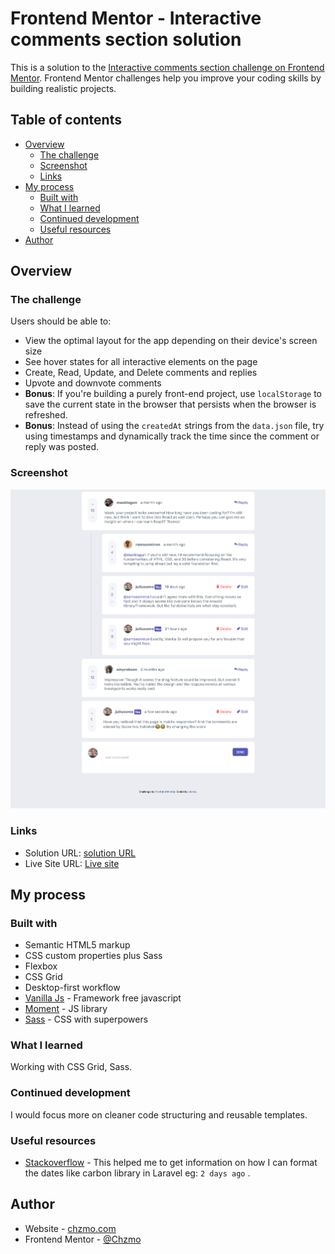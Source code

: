 # Frontend Mentor - Interactive comments section solution

This is a solution to the [Interactive comments section challenge on Frontend Mentor](https://www.frontendmentor.io/challenges/interactive-comments-section-iG1RugEG9). Frontend Mentor challenges help you improve your coding skills by building realistic projects. 

## Table of contents

- [Overview](#overview)
  - [The challenge](#the-challenge)
  - [Screenshot](#screenshot)
  - [Links](#links)
- [My process](#my-process)
  - [Built with](#built-with)
  - [What I learned](#what-i-learned)
  - [Continued development](#continued-development)
  - [Useful resources](#useful-resources)
- [Author](#author)

## Overview

### The challenge

Users should be able to:

- View the optimal layout for the app depending on their device's screen size
- See hover states for all interactive elements on the page
- Create, Read, Update, and Delete comments and replies
- Upvote and downvote comments
- **Bonus**: If you're building a purely front-end project, use `localStorage` to save the current state in the browser that persists when the browser is refreshed.
- **Bonus**: Instead of using the `createdAt` strings from the `data.json` file, try using timestamps and dynamically track the time since the comment or reply was posted.

### Screenshot

![](./images/Firefox_Screenshot_2022-10-13T19-10-13.804Z.png)

### Links

- Solution URL: [solution URL](https://github.com/Chzmo/Fronted_Mentor-Interactive-comments-section-soulution)
- Live Site URL: [Live site](https://boisterous-biscotti-f94f09.netlify.app/)

## My process

### Built with

- Semantic HTML5 markup
- CSS custom properties plus Sass
- Flexbox
- CSS Grid 
- Desktop-first workflow
- [Vanilla Js](https://momentjs.com/) - Framework free javascript
- [Moment](https://momentjs.com/) - JS library
- [Sass](https://sass-lang.com/) - CSS with superpowers 

### What I learned

Working with CSS Grid, Sass.

### Continued development

I would focus more on cleaner code structuring and reusable templates. 


### Useful resources

- [Stackoverflow](https://stackoverflow.com/questions/30121240/javascript-library-that-manipulates-dates-like-carbon) - This helped me to get information on how I can format the dates like carbon library in Laravel eg: `2 days ago` .

## Author

- Website - [chzmo.com](https://www.chzmo.com)
- Frontend Mentor - [@Chzmo](https://www.frontendmentor.io/profile/Chzmo)
